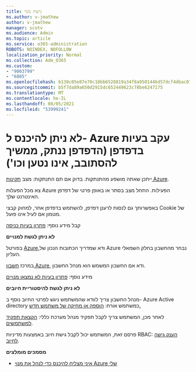 ```yaml
---
title: גישת מנוי
ms.author: v-jmathew
author: v-jmathew
manager: scotv
ms.audience: Admin
ms.topic: article
ms.service: o365-administration
ROBOTS: NOINDEX, NOFOLLOW
localization_priority: Normal
ms.collection: Adm_O365
ms.custom:
- "9003799"
- "6805"
ms.openlocfilehash: b138c05e87e70c18bb6528819a34f8a9501446d57dcf4dbac0734f70fbc3466b
ms.sourcegitcommit: b5f7da89a650d2915dc652449623c78be6247175
ms.translationtype: MT
ms.contentlocale: he-IL
ms.lasthandoff: 08/05/2021
ms.locfileid: "53999241"
---
```

# <a name="unable-to-sign-in-azure-due-to-browser-issues-browser-hangs-keeps-spinning-does-not-load-etc"></a>לא ניתן להיכנס ל- Azure עקב בעיות בדפדפן (הדפדפן ננתק, ממשיך להסתובב, אינו נטען וכו')

ייתכן שאתה מושפע מהתנתקות. בדוק אם תם התנתקות: מצב [תקינות Azure](https://status.azure.com/status/history/).

צא מכל הפעלות Azure הפעילות. התחל מצב בסתר או באופן פרטי של דפדפן האינטרנט שלך.

באפשרותך גם לנסות לרענן דפדפן, להשתמש בדפדפן אחר, למחוק קבצי Cookie של מטמון אם לעיל אינו פועל.

קבל מידע נוסף: [פתרון בעיות כניסה](https://support.microsoft.com/help/4042961/troubleshoot-why-you-can-t-sign-in-to-manage-your-azure-subscription)

**לא ניתן לגשת למנויים**

בפורטל [Azure,](https://portal.azure.com/)ודא שמדריך הכתובות הנכון של Azure נבחר מהחשבון בחלק השמאלי העליון.

במרכז [חשבון Azure](https://account.windowsazure.com/Subscriptions), ודא אם החשבון המשמש הוא מנהל החשבון.

מידע נוסף: [פתרון בעיות לא נמצאו מנויים](https://docs.microsoft.com/azure/billing/billing-no-subscriptions-found?WT.mc_id=Portal-Microsoft_Azure_Support)

**לא ניתן לגשת להיסטוריית חיובים**

מנהל החשבון צריך לוודא שהמשתמש ניגש לפרטי החיוב נוסף ב- Azure Active directory כמשתמש אורח: [הוספה או מחיקה של משתמש חדש.](https://docs.microsoft.com/azure/active-directory/fundamentals/add-users-azure-active-directory?WT.mc_id=Portal-Microsoft_Azure_Support)

לאחר מכן, המשתמש צריך לקבל תפקיד מנהל מערכת כללי: [הקצאת תפקיד למשתמשים](https://docs.microsoft.com/azure/active-directory/fundamentals/active-directory-users-assign-role-azure-portal?WT.mc_id=Portal-Microsoft_Azure_Support).

פרסם זאת, המשתמש יכול לקבל גישת חיוב באמצעות מדיניות RBAC: [הענק גישה לחיוב](https://docs.microsoft.com/azure/billing/billing-manage-access?WT.mc_id=Portal-Microsoft_Azure_Support).

**מסמכים מומלצים**

-   [איני מצליח להיכנס כדי לנהל את מנוי Azure שלי](https://docs.microsoft.com/azure/billing-cannot-login-subscription?WT.mc_id=Portal-Microsoft_Azure_Support)